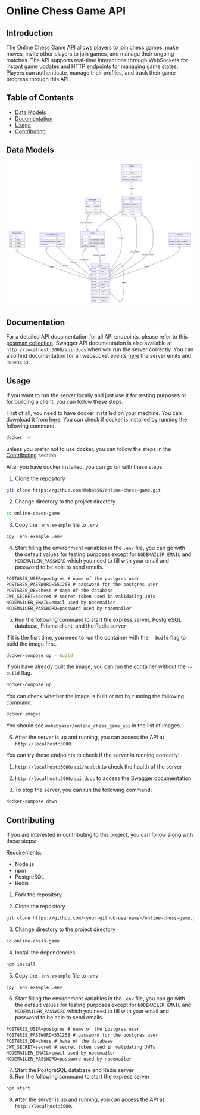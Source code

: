# Online Chess Game API

## Introduction

The Online Chess Game API allows players to join chess games, make moves, invite other players to join games, and manage their ongoing matches. The API supports real-time interactions through WebSockets for instant game updates and HTTP endpoints for managing game states. Players can authenticate, manage their profiles, and track their game progress through this API.

## Table of Contents

- [Data Models](#data-models)
- [Documentation](#documentation)
- [Usage](#usage)
- [Contributing](#contributing)

## Data Models

![Data Models](assets/prisma-erd.svg)

## Documentation

For a detailed API documentation for all API endpoints, please refer to this [postman collection](https://documenter.getpostman.com/view/35575927/2sA3kaDKpx). Swagger API documentation is also available at `http://localhost:3000/api-docs` when you run the server correctly. You can also find documentation for all websocket events [here](docs/Documentation%20for%20Socket.IO%20Events.md) the server emits and listens to.

## Usage

If you want to run the server locally and just use it for testing purposes or for building a client, you can follow these steps:

First of all, you need to have docker installed on your machine. You can download it from [here](https://www.docker.com/products/docker-desktop). You can check if docker is installed by running the following command:

```bash
docker -v
```

unless you prefer not to use docker, you can follow the steps in the [Contributing](#contributing) section.

After you have docker installed, you can go on with these steps:

1. Clone the repository

```bash
git clone https://github.com/Mohab96/online-chess-game.git
```

2. Change directory to the project directory

```bash
cd online-chess-game
```

3. Copy the `.env.example` file to `.env`

```bash
cpy .env.example .env
```

4. Start filling the environment variables in the `.env` file, you can go with the default values for testing purposes except for `NODEMAILER_EMAIL` and `NODEMAILER_PASSWORD` which you need to fill with your email and password to be able to send emails.

```
POSTGRES_USER=postgres # name of the postgres user
POSTGRES_PASSWORD=551258 # password for the postgres user
POSTGRES_DB=chess # name of the database
JWT_SECRET=secret # secret token used in validating JWTs
NODEMAILER_EMAIL=email used by nodemailer
NODEMAILER_PASSWORD=password used by nodemailer
```

5. Run the following command to start the express server, PostgreSQL database, Prisma client, and the Redis server

If it is the fisrt time, you need to run the container with the `--build` flag to build the image first.

```bash
docker-compose up --build
```

If you have already built the image, you can run the container without the `--build` flag.

```bash
docker-compose up
```

You can check whether the image is built or not by running the following command:

```bash
docker images
```

You should see `mohabyaser/online_chess_game_api` in the list of images.

6. After the server is up and running, you can access the API at `http://localhost:3000`.

You can try these endpoints to check if the server is running correctly:

1. `http://localhost:3000/api/health` to check the health of the server
2. `http://localhost:3000/api-docs` to access the Swagger documentation

3. To stop the server, you can run the following command:

```bash
docker-compose down
```

## Contributing

If you are interested in contributing to this project, you can follow along with these steps:

Requirements:

- Node.js
- npm
- PostgreSQL
- Redis

1. Fork the repository

2. Clone the repository

```bash
git clone https://github.com/<your-github-username>/online-chess-game.git
```

3. Change directory to the project directory

```bash
cd online-chess-game
```

4. Install the dependencies

```bash
npm install
```

5. Copy the `.env.example` file to `.env`

```bash
cpy .env.example .env
```

6. Start filling the environment variables in the `.env` file, you can go with the default values for testing purposes except for `NODEMAILER_EMAIL` and `NODEMAILER_PASSWORD` which you need to fill with your email and password to be able to send emails.

```
POSTGRES_USER=postgres # name of the postgres user
POSTGRES_PASSWORD=551258 # password for the postgres user
POSTGRES_DB=chess # name of the database
JWT_SECRET=secret # secret token used in validating JWTs
NODEMAILER_EMAIL=email used by nodemailer
NODEMAILER_PASSWORD=password used by nodemailer
```

7. Start the PostgreSQL database and Redis server
8. Run the following command to start the express server

```bash
npm start
```

9. After the server is up and running, you can access the API at `http://localhost:3000`.
